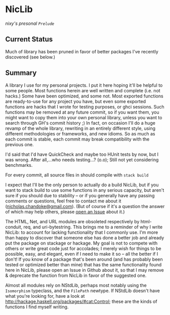 # NicLib

*nixy's presonal ```Prelude```*

## Current Status

Much of library has been pruned in favor of better packages I've recently discovered (see below.)

## Summary

A library I use for my personal projects. I put it here hoping it'll be helpful to some people. Most functions herein are well written and complete (i.e. not hacks.) Some have been optimized, and some not. Most exported functions are ready-to-use for any project you have, but even some exported functions are hacks that I wrote for testing purposes, or ghci sessions. Such functions may be removed at any future commit, so if you want them, you might want to copy them into your own personal library, unless you want to search through GH's commit history ;) In fact, on occasion I'll do a huge revamp of the whole library, rewriting in an entirely different style, using different methodologies or frameworks, and new idioms. So as much as each commit is stable, each commit may break compatibility with the previous one.

I'd said that I'd have QuickCheck and maybe too HUnit tests by now, but I was wrong. After all,...who needs testing...? (o.o); Still not yet considering benchmarks.

For every commit, all source files in should compile with ```stack build```

I expect that I'll be the only person to actually do a build NicLib, but if you want to stack build to use some functions in any serious capacity, but aren't sure if you should due to stability &ndash; or if you generally have any passing comments or questions, feel free to contact me about it ([nicholas.chandoke@gmail.com](nicholas.chandoke@gmail.com)). (But of course if it's a question the answer of which may help others, please [open an Issue](https://github.com/nick-chandoke/niclib/issues/new) about it.)

The HTML, Net, and URL modules are obsoleted respectively by html-conduit, req, and uri-bytestring. This brings me to a reminder of why I write NicLib: to account for lacking functionality that I commonly use. I'm more than happy to discover that someone else has done a better job and already put the package on stackage or hackage. My goal is not to compete with others or write great code just for accolades; I merely wish for things to be possible, easy, and elegant, even if I need to make it so &ndash; all the better if I don't! If you know of a package that's been around (and has probably been tested or optimized better than mine) that has the same functionality found here in NicLib, please open an Issue in Github about it, so that I may remove & deprecate the function from NicLib in favor of the suggested one.

Almost all modules rely on NStdLib, perhaps most notably using the ```Isomorphism``` typeclass, and the ```FilePath``` newtype.
If NStdLib doesn't have what you're looking for, have a look at <http://hackage.haskell.org/packages/#cat:Control>; these are the kinds of functions I find myself writing.
